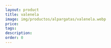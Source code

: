 ```yaml
---
layout: product
title: valenela
image: img/productos/alpargatas/valenela.webp
price: 
tags: 
description: 
order: 0
---
```

